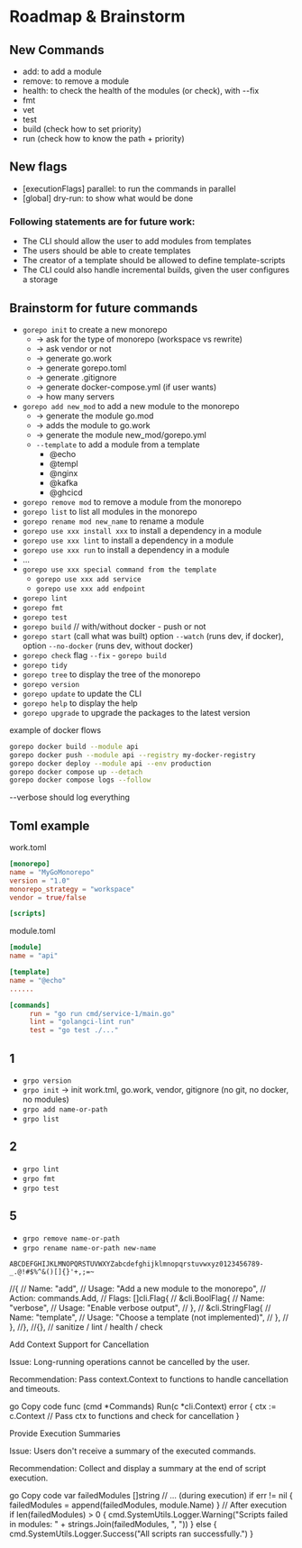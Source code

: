 

# Roadmap & Brainstorm

## New Commands

- add:    to add a module
- remove: to remove a module
- health: to check the health of the modules (or check), with --fix
- fmt
- vet
- test
- build   (check how to set priority)
- run     (check how to know the path + priority)

## New flags
- [executionFlags] parallel: to run the commands in parallel
- [global]         dry-run:  to show what would be done 

### Following statements are for future work:

- The CLI should allow the user to add modules from templates
- The users should be able to create templates
- The creator of a template should be allowed to define template-scripts
- The CLI could also handle incremental builds, given the user configures a storage

## Brainstorm for future commands

- `gorepo init` to create a new monorepo
    - -> ask for the type of monorepo (workspace vs rewrite)
    - -> ask vendor or not
    - -> generate go.work
    - -> generate gorepo.toml
    - -> generate .gitignore
    - -> generate docker-compose.yml (if user wants)
    - -> how many servers
- `gorepo add new_mod` to add a new module to the monorepo
    - -> generate the module go.mod
    - -> adds the module to go.work
    - -> generate the module new_mod/gorepo.yml
    - `--template` to add a module from a template
        - @echo
        - @templ
        - @nginx
        - @kafka
        - @ghcicd
- `gorepo remove mod` to remove a module from the monorepo
- `gorepo list` to list all modules in the monorepo
- `gorepo rename mod new_name` to rename a module
- `gorepo use xxx install xxx` to install a dependency in a module
- `gorepo use xxx lint` to install a dependency in a module
- `gorepo use xxx run` to install a dependency in a module
- ...
- `gorepo use xxx special command from the template`
    - `gorepo use xxx add service`
    - `gorepo use xxx add endpoint`
- `gorepo lint`
- `gorepo fmt`
- `gorepo test`
- `gorepo build` // with/without docker - push or not
- `gorepo start` (call what was built) option `--watch` (runs dev, if docker), option `--no-docker` (runs dev, without docker)
- `gorepo check` flag `--fix` - `gorepo build`
- `gorepo tidy`
- `gorepo tree` to display the tree of the monorepo
- `gorepo version`
- `gorepo update` to update the CLI
- `gorepo help` to display the help
- `gorepo upgrade` to upgrade the packages to the latest version

example of docker flows

```bash
gorepo docker build --module api
gorepo docker push --module api --registry my-docker-registry
gorepo docker deploy --module api --env production
gorepo docker compose up --detach
gorepo docker compose logs --follow
```

--verbose should log everything

## Toml example

work.toml
```toml
[monorepo]
name = "MyGoMonorepo"
version = "1.0"
monorepo_strategy = "workspace"
vendor = true/false

[scripts]
```

module.toml
```toml
[module]
name = "api"

[template]
name = "@echo"
......

[commands]
     run = "go run cmd/service-1/main.go"
     lint = "golangci-lint run"
     test = "go test ./..."
```

## 1

- `grpo version`
- `grpo init` -> init work.tml, go.work, vendor, gitignore (no git, no docker, no modules)
- `grpo add name-or-path`
- `grpo list`

## 2

- `grpo lint`
- `grpo fmt`
- `grpo test`

## 5

- `grpo remove name-or-path`
- `grpo rename name-or-path new-name`


```
ABCDEFGHIJKLMNOPQRSTUVWXYZabcdefghijklmnopqrstuvwxyz0123456789-_.@!#$%^&()[]{}'+,;=~
```



//{
//	Name:   "add",
//	Usage:  "Add a new module to the monorepo",
//	Action: commands.Add,
//	Flags: []cli.Flag{
//		&cli.BoolFlag{
//			Name:  "verbose",
//			Usage: "Enable verbose output",
//		},
//		&cli.StringFlag{
//			Name:  "template",
//			Usage: "Choose a template (not implemented)",
//		},
//	},
//},
//{}, // sanitize / lint / health / check


Add Context Support for Cancellation

Issue: Long-running operations cannot be cancelled by the user.

Recommendation: Pass context.Context to functions to handle cancellation and timeouts.

go
Copy code
func (cmd *Commands) Run(c *cli.Context) error {
ctx := c.Context
// Pass ctx to functions and check for cancellation
}

Provide Execution Summaries

Issue: Users don't receive a summary of the executed commands.

Recommendation: Collect and display a summary at the end of script execution.

go
Copy code
var failedModules []string
// ... (during execution)
if err != nil {
failedModules = append(failedModules, module.Name)
}
// After execution
if len(failedModules) > 0 {
cmd.SystemUtils.Logger.Warning("Scripts failed in modules: " + strings.Join(failedModules, ", "))
} else {
cmd.SystemUtils.Logger.Success("All scripts ran successfully.")
}
